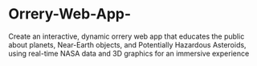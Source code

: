 # Orrery-Web-App-
Create an interactive, dynamic orrery web app that educates the public about planets, Near-Earth objects, and Potentially Hazardous Asteroids, using real-time NASA data and 3D graphics for an immersive experience
